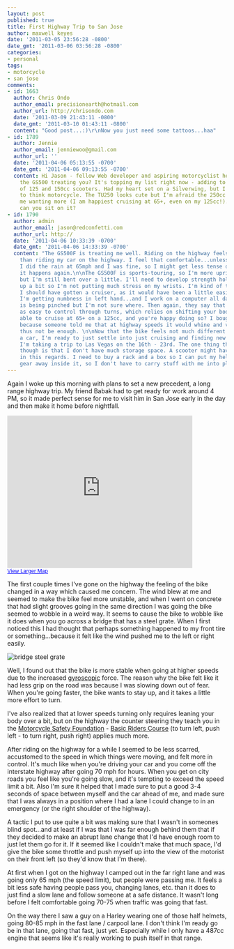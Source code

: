 ```yaml
---
layout: post
published: true
title: First Highway Trip to San Jose
author: maxwell keyes
date: '2011-03-05 23:56:28 -0800'
date_gmt: '2011-03-06 03:56:28 -0800'
categories:
- personal
tags:
- motorcycle
- san jose
comments:
- id: 1663
  author: Chris Ondo
  author_email: precisionearth@hotmail.com
  author_url: http://chrisondo.com
  date: '2011-03-09 21:43:11 -0800'
  date_gmt: '2011-03-10 01:43:11 -0800'
  content: "Good post...:)\r\nNow you just need some tattoos...haa"
- id: 1789
  author: Jennie
  author_email: jenniewoo@gmail.com
  author_url: ''
  date: '2011-04-06 05:13:55 -0700'
  date_gmt: '2011-04-06 09:13:55 -0700'
  content: Hi Jason - fellow Web developer and aspiring motorcyclist here. :) How's
    the GS500 treating you? It's topping my list right now - adding to my little stable
    of 125 and 150cc scooters. Had my heart set on a Silverwing, but I'm starting
    to think motorcycle. The TU250 looks cute but I'm afraid the 250cc will leave
    me wanting more (I am happiest cruising at 65+, even on my 125cc!). How upright
    can you sit on it?
- id: 1790
  author: admin
  author_email: jason@redconfetti.com
  author_url: http://
  date: '2011-04-06 10:33:39 -0700'
  date_gmt: '2011-04-06 14:33:39 -0700'
  content: "The GS500F is treating me well. Riding on the highway feels no different
    than riding my car on the highway. I feel that comfortable...unless it's raining.
    I did the rain at 65mph and I was fine, so I might get less tense doing that when
    it happens again.\n\nThe GS500F is sports-touring, so I'm more upright than others,
    but I'm still bent over a little. I'll need to develop strength holding myself
    up a bit so I'm not putting much stress on my wrists. I'm kind of thinking that
    I should have gotten a cruiser, as it would have been a little easier on my wrists.
    I'm getting numbness in left hand...and I work on a computer all day...some nerve
    is being pinched but I'm not sure where. Then again, they say that cruisers aren't
    as easy to control through turns, which relies on shifting your body weight.\n\nYou're
    able to cruise at 65+ on a 125cc, and you're happy doing so? I bought the GS500
    because someone told me that at highway speeds it would whine and vibrate, and
    thus not be enough. \n\nNow that the bike feels not much different than driving
    a car, I'm ready to just settle into just cruising and finding new places to visit.
    I'm taking a trip to Las Vegas on the 16th - 23rd. The one thing that gets me
    though is that I don't have much storage space. A scooter might have been nicer
    in this regards. I need to buy a rack and a box so I can put my helmet and other
    gear away inside it, so I don't have to carry stuff with me into places I visit."
---
```


Again I woke up this morning with plans to set a new precedent, a long range highway trip. My friend Babak had to get
ready for work around 4 PM, so it made perfect sense for me to visit him in San Jose early in the day and then make it
home before nightfall.

<iframe width="425" height="350" frameborder="0" scrolling="no" marginheight="0" marginwidth="0" src="http://maps.google.com/maps?f=d&amp;source=s_d&amp;saddr=Blake+St,+Berkeley,+CA+94704&amp;daddr=37.81155,-122.19894+to:Payne+Avenue,+San+Jose,+CA+95117&amp;hl=en&amp;geocode=FSm_QQId8F22-Cm5GjmrhX6FgDFJVKFPhzTP5w%3BFV71QAIdZGS3-ClvRJY7uIePgDEsC8aAp10a1A%3BFWgrOQIdU-66-CmdBURTzMqPgDFj7qQEDQTAWA&amp;mra=dpe&amp;mrsp=1&amp;sz=10&amp;via=1&amp;sll=37.582155,-122.090785&amp;sspn=0.814044,1.259308&amp;ie=UTF8&amp;ll=37.582155,-122.090785&amp;spn=0.761817,1.167297&amp;z=9&amp;output=embed"></iframe><br />
<small>
  <a href="http://maps.google.com/maps?f=d&amp;source=embed&amp;saddr=Blake+St,+Berkeley,+CA+94704&amp;daddr=37.81155,-122.19894+to:Payne+Avenue,+San+Jose,+CA+95117&amp;hl=en&amp;geocode=FSm_QQId8F22-Cm5GjmrhX6FgDFJVKFPhzTP5w%3BFV71QAIdZGS3-ClvRJY7uIePgDEsC8aAp10a1A%3BFWgrOQIdU-66-CmdBURTzMqPgDFj7qQEDQTAWA&amp;mra=dpe&amp;mrsp=1&amp;sz=10&amp;via=1&amp;sll=37.582155,-122.090785&amp;sspn=0.814044,1.259308&amp;ie=UTF8&amp;ll=37.582155,-122.090785&amp;spn=0.761817,1.167297&amp;z=9" style="color:#0000FF;text-align:left">
    View Larger Map
  </a>
</small>

The first couple times I've gone on the highway the feeling of the bike changed in a way which caused me concern. The
wind blew at me and seemed to make the bike feel more unstable, and when I went on concrete that had slight grooves
going in the same direction I was going the bike seemed to wobble in a weird way. It seems to cause the bike to wobble
like it does when you go across a bridge that has a steel grate. When I first noticed this I had thought that perhaps
something happened to my front tire or something...because it felt like the wind pushed me to the left or right easily.

![bridge steel grate]({{site.assets.url_prefix}}/images/posts/bridge-steel-grate.png "bridge steel grate")

Well, I found out that the bike is more stable when going at higher speeds due to the increased
[gyroscopic](http://en.wikipedia.org/wiki/Gyroscope) force. The reason why the bike felt like it had less grip on the
road was because I was slowing down out of fear. When you're going faster, the bike wants to stay up, and it takes a
little more effort to turn.

I've also realized that at lower speeds turning only requires leaning your body over a bit, but on the highway the
counter steering they teach you in the [Motorcycle Safety Foundation](http://www.msf-usa.org/) -
[Basic Riders Course](http://www.msf-usa.org/students.aspx#brc-brc) (to turn left, push left - to turn right, push
right) applies much more.

After riding on the highway for a while I seemed to be less scarred, accustomed to the speed in which things were
moving, and felt more in control. It's much like when you're driving your car and you come off the interstate highway
after going 70 mph for hours. When you get on city roads you feel like you're going slow, and it's tempting to exceed
the speed limit a bit. Also I'm sure it helped that I made sure to put a good 3-4 seconds of space between myself and
the car ahead of me, and made sure that I was always in a position where I had a lane I could change to in an
emergency (or the right shoulder of the highway).

A tactic I put to use quite a bit was making sure that I wasn't in someones blind spot...and at least if I was that I
was far enough behind them that if they decided to make an abrupt lane change that I'd have enough room to just let
them go for it. If it seemed like I couldn't make that much space, I'd give the bike some throttle and push myself up
into the view of the motorist on their front left (so they'd know that I'm there).

At first when I got on the highway I camped out in the far right lane and was going only 65 mph (the speed limit), but
people were passing me. It feels a bit less safe having people pass you, changing lanes, etc. than it does to just
find a slow lane and follow someone at a safe distance. It wasn't long before I felt comfortable going 70-75 when
traffic was going that fast.

On the way there I saw a guy on a Harley wearing one of those half helmets, going 80-85 mph in the fast lane / carpool
lane. I don't think I'm ready go be in that lane, going that fast, just yet. Especially while I only have a 487cc
engine that seems like it's really working to push itself in that range.
